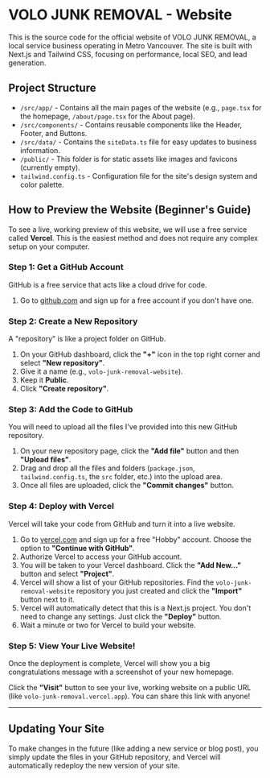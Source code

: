 # VOLO JUNK REMOVAL - Website

This is the source code for the official website of VOLO JUNK REMOVAL, a local service business operating in Metro Vancouver. The site is built with Next.js and Tailwind CSS, focusing on performance, local SEO, and lead generation.

## Project Structure

-   `/src/app/` - Contains all the main pages of the website (e.g., `page.tsx` for the homepage, `/about/page.tsx` for the About page).
-   `/src/components/` - Contains reusable components like the Header, Footer, and Buttons.
-   `/src/data/` - Contains the `siteData.ts` file for easy updates to business information.
-   `/public/` - This folder is for static assets like images and favicons (currently empty).
-   `tailwind.config.ts` - Configuration file for the site's design system and color palette.

## How to Preview the Website (Beginner's Guide)

To see a live, working preview of this website, we will use a free service called **Vercel**. This is the easiest method and does not require any complex setup on your computer.

### Step 1: Get a GitHub Account

GitHub is a free service that acts like a cloud drive for code.

1.  Go to [github.com](https://github.com) and sign up for a free account if you don't have one.

### Step 2: Create a New Repository

A "repository" is like a project folder on GitHub.

1.  On your GitHub dashboard, click the **"+"** icon in the top right corner and select **"New repository"**.
2.  Give it a name (e.g., `volo-junk-removal-website`).
3.  Keep it **Public**.
4.  Click **"Create repository"**.

### Step 3: Add the Code to GitHub

You will need to upload all the files I've provided into this new GitHub repository.

1.  On your new repository page, click the **"Add file"** button and then **"Upload files"**.
2.  Drag and drop all the files and folders (`package.json`, `tailwind.config.ts`, the `src` folder, etc.) into the upload area.
3.  Once all files are uploaded, click the **"Commit changes"** button.

### Step 4: Deploy with Vercel

Vercel will take your code from GitHub and turn it into a live website.

1.  Go to [vercel.com](https://vercel.com) and sign up for a free "Hobby" account. Choose the option to **"Continue with GitHub"**.
2.  Authorize Vercel to access your GitHub account.
3.  You will be taken to your Vercel dashboard. Click the **"Add New..."** button and select **"Project"**.
4.  Vercel will show a list of your GitHub repositories. Find the `volo-junk-removal-website` repository you just created and click the **"Import"** button next to it.
5.  Vercel will automatically detect that this is a Next.js project. You don't need to change any settings. Just click the **"Deploy"** button.
6.  Wait a minute or two for Vercel to build your website.

### Step 5: View Your Live Website!

Once the deployment is complete, Vercel will show you a big congratulations message with a screenshot of your new homepage.

Click the **"Visit"** button to see your live, working website on a public URL (like `volo-junk-removal.vercel.app`). You can share this link with anyone!

---

## Updating Your Site

To make changes in the future (like adding a new service or blog post), you simply update the files in your GitHub repository, and Vercel will automatically redeploy the new version of your site.
